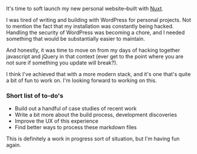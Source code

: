It's time to soft launch my new personal website–built with <a href="https://nuxtjs.org/">Nuxt</a>.

I was tired of writing and building with WordPress for personal projects. Not to mention the fact that my installation was constantly being hacked. Handling the security of WordPress was becoming a chore, and I needed something that would be substantially easier to maintain.

And honestly, it was time to move on from my days of hacking together javascript and jQuery in that context (ever get to the point where you are not sure if something you update will break?).

I think I've achieved that with a more modern stack, and it's one that's quite a bit of fun to work on. I'm looking forward to working on this.

### Short list of to-do's

* Build out a handful of case studies of recent work
* Write a bit more about the build process, development discoveries
* Improve the UX of this experience
* Find better ways to process these markdown files

This is definitely a work in progress sort of situation, but I'm having fun again.